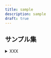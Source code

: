 ```yaml
---
title: sample
description: sample
draft: true
---
```


## サンプル集

<details><summary>XXX</summary>
中身
</details>
